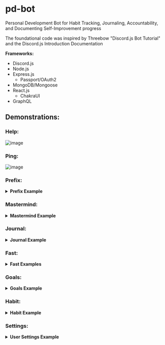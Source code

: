# pd-bot
Personal Development Bot for Habit Tracking, Journaling, Accountability, and Documenting Self-Improvement progress

The foundational code was inspired by Threebow "Discord.js Bot Tutorial" and the Discord.js Introduction Documentation

**Frameworks:**
- Discord.js
- Node.js
- Express.js
  - Passport/OAuth2
- MongoDB/Mongoose
- React.js
  - ChakraUI
- GraphQL

## __Demonstrations:__

### Help:
  
![image](https://user-images.githubusercontent.com/50083088/90643983-37129c80-e202-11ea-9287-1247907faf77.png)


### Ping:
  
![image](https://user-images.githubusercontent.com/50083088/90644085-56a9c500-e202-11ea-9a16-e13ba17bca2a.png)


### Prefix:
<details>
  <summary><b>Prefix Example</b></summary>
  
- **Prefix Show:**

![image](https://user-images.githubusercontent.com/50083088/90681254-1d3c7e00-e231-11ea-94b7-84f66518bc3b.png)

- **Prefix Change:**

![image](https://user-images.githubusercontent.com/50083088/90644096-58738880-e202-11ea-8f03-9feebfa0edff.png)

</details>

### Mastermind:

<details>
   <summary><b>Mastermind Example</b></summary>
  
- **Help:**

![image](https://user-images.githubusercontent.com/50083088/90644306-940e5280-e202-11ea-84c3-5dd148c13ee1.png)

- **Template:**

![image](https://user-images.githubusercontent.com/50083088/90793563-deaece00-e2d9-11ea-8c39-0bdc52f827dd.png)

![image](https://user-images.githubusercontent.com/50083088/90793564-df476480-e2d9-11ea-8f5d-aba03f690641.png)

![image](https://user-images.githubusercontent.com/50083088/90793573-e2daeb80-e2d9-11ea-935f-6f821ad62eeb.png)

</details>

### Journal:

<details>
   <summary><b>Journal Example</b></summary>
  
- **Help:**

![image](https://user-images.githubusercontent.com/50083088/90644315-95d81600-e202-11ea-93ee-11cae74638a5.png)

#### Template:

- **Daily Journal Template:**
  
![image](https://user-images.githubusercontent.com/50083088/90793884-1c135b80-e2da-11ea-8be9-6d8b11f1738e.png)

![image](https://user-images.githubusercontent.com/50083088/90796169-f63b8600-e2dc-11ea-8870-77ce0a32b033.png)
  
- **Weekly Journal Template:**

![image](https://user-images.githubusercontent.com/50083088/90793970-39482a00-e2da-11ea-930c-6bec8378c220.png)

![image](https://user-images.githubusercontent.com/50083088/90796170-f63b8600-e2dc-11ea-822e-8a3e5ddf122f.png)

</details>

### Fast:

<details>
   <summary><b>Fast Examples</b></summary>
  
- **Help:**

![image](https://user-images.githubusercontent.com/50083088/90681152-f2eac080-e230-11ea-93bf-333cd5afd076.png)


- **Start:**

![image](https://user-images.githubusercontent.com/50083088/90681095-d8184c00-e230-11ea-8c7a-126a765808c8.png)


- **End + Post:**

<details>
   <summary><b>End + Post Examples</b></summary>
  
  - **Help (End + Post):**
  
![image](https://user-images.githubusercontent.com/50083088/90792307-511eae80-e2d8-11ea-9a94-638587fdf29c.png)
  
![image](https://user-images.githubusercontent.com/50083088/90792312-51b74500-e2d8-11ea-89a3-2936a499925f.png)
  
  - **End:**
  
  <details>
   <summary><b>End Fast</b></summary>
  
![image](https://user-images.githubusercontent.com/50083088/90652099-c3758d00-e20b-11ea-846e-7ab0b3eddf37.png)

![image](https://user-images.githubusercontent.com/50083088/90652149-d0927c00-e20b-11ea-9e83-2e0fc25f4a42.png)

![image](https://user-images.githubusercontent.com/50083088/90652128-cb353180-e20b-11ea-9e4b-83f4959eef08.png)

![image](https://user-images.githubusercontent.com/50083088/90652171-d8522080-e20b-11ea-8e88-a60d84c0ed48.png)

![image](https://user-images.githubusercontent.com/50083088/90652218-db4d1100-e20b-11ea-94f5-92b7973131cd.png)

![image](https://user-images.githubusercontent.com/50083088/90652227-dbe5a780-e20b-11ea-8207-9205f6c2bb9a.png)

</details>

  - **Post:**
  
 <details>
   <summary><b>Post Fast to Specific Server/Channel</b></summary>
  
![image](https://user-images.githubusercontent.com/50083088/90652239-dc7e3e00-e20b-11ea-8e4b-11542f813e85.png)
  
![image](https://user-images.githubusercontent.com/50083088/90652253-dd16d480-e20b-11ea-8f42-b243f02c7177.png)

![image](https://user-images.githubusercontent.com/50083088/90682531-17479c80-e233-11ea-8124-17305f5715e2.png)

![image](https://user-images.githubusercontent.com/50083088/90682402-e6fffe00-e232-11ea-8f1d-95e224e6729f.png)

![image](https://user-images.githubusercontent.com/50083088/90682405-e7989480-e232-11ea-9d0d-98637585163a.png)

![image](https://user-images.githubusercontent.com/50083088/90682409-e8312b00-e232-11ea-8acc-28e64ee86b7f.png)

  </details>

</details>

- **See:**

<details>
   <summary><b>See/Show Fast(s)</b></summary>
  
  - **Help:**
  
![image](https://user-images.githubusercontent.com/50083088/90689692-73fc8480-e23e-11ea-82e6-079548daab5b.png)

  - **See Number:**
  
![image](https://user-images.githubusercontent.com/50083088/90791311-09e3ee00-e2d7-11ea-83ec-63e5a1880c27.png)
  
  - **See Recent:**
  
![image](https://user-images.githubusercontent.com/50083088/90689569-47486d00-e23e-11ea-87de-048889704a39.png)

  - **See #:**

![image](https://user-images.githubusercontent.com/50083088/90689571-47486d00-e23e-11ea-96af-ad63d3452f51.png)

  - **See Past #:**

![image](https://user-images.githubusercontent.com/50083088/90689576-47e10380-e23e-11ea-972e-732b0d16247c.png)

  - **See # Past #:**

![image](https://user-images.githubusercontent.com/50083088/90689565-46174000-e23e-11ea-89d3-f1d5f6f1923e.png)

![image](https://user-images.githubusercontent.com/50083088/90689580-48799a00-e23e-11ea-8dbb-8a2ba1d26183.png)

</details>

- **Edit:**

<details>
   <summary><b>Edit Fast</b></summary>
  
  - **Help:**

![image](https://user-images.githubusercontent.com/50083088/90792115-11f05d80-e2d8-11ea-8a48-d6e15d800782.png)
  
  - **Sample Edit - Reflection:**

![image](https://user-images.githubusercontent.com/50083088/90697745-115eb500-e24d-11ea-975a-cac2038a3da8.png)

![image](https://user-images.githubusercontent.com/50083088/90697746-128fe200-e24d-11ea-8db3-1ffdf440aa3a.png)

![image](https://user-images.githubusercontent.com/50083088/90697748-13287880-e24d-11ea-8cc7-cdebcaafa2fe.png)

![image](https://user-images.githubusercontent.com/50083088/90697749-13287880-e24d-11ea-8f24-f7b84554ed94.png)

![image](https://user-images.githubusercontent.com/50083088/90697750-13c10f00-e24d-11ea-90e7-315584c13a02.png)

</details>

- **Delete:**

<details>
   <summary><b>Delete Fast(s)</b></summary>
  
  - **Help:**
  
![image](https://user-images.githubusercontent.com/50083088/90792006-ed948100-e2d7-11ea-9276-9b9f055493a8.png)

  - **Delete Recent:**
  
![image](https://user-images.githubusercontent.com/50083088/90705578-470d9900-e261-11ea-9c85-9ca602c36d3d.png)
  
![image](https://user-images.githubusercontent.com/50083088/90705572-4412a880-e261-11ea-926b-dce49f3932ea.png)

  - **Delete #:**
  
![image](https://user-images.githubusercontent.com/50083088/90706106-6e189a80-e262-11ea-844f-5c938050d1e2.png)

![image](https://user-images.githubusercontent.com/50083088/90706101-6b1daa00-e262-11ea-8538-5fe7e2662053.png)  
  
  - **Delete Past #:**
  
![image](https://user-images.githubusercontent.com/50083088/90706280-cc457d80-e262-11ea-98ba-28c773539ea8.png)

![image](https://user-images.githubusercontent.com/50083088/90706341-ec753c80-e262-11ea-8430-64dd3d3e837d.png)

  - **Delete # Past #:**
  
![image](https://user-images.githubusercontent.com/50083088/90791826-b1612080-e2d7-11ea-8eb5-ceab5a50f048.png)
  
![image](https://user-images.githubusercontent.com/50083088/90791831-b45c1100-e2d7-11ea-89b9-ea198900dc31.png)

![image](https://user-images.githubusercontent.com/50083088/90791845-b8882e80-e2d7-11ea-9a07-6832aab64512.png)

![image](https://user-images.githubusercontent.com/50083088/90791847-b920c500-e2d7-11ea-932b-07aa1f695c70.png)

  - **Delete Many #, #, #:**
  
![image](https://user-images.githubusercontent.com/50083088/90704756-5be92d00-e25f-11ea-85c7-e458821ce1e8.png)

    - Notice the different Fast at the same index:
    
![image](https://user-images.githubusercontent.com/50083088/90704757-5c81c380-e25f-11ea-84de-5532c55f197c.png)

![image](https://user-images.githubusercontent.com/50083088/90704760-5c81c380-e25f-11ea-842d-eaf37d6dfb3a.png)

![image](https://user-images.githubusercontent.com/50083088/90704762-5d1a5a00-e25f-11ea-8504-2135544b9fb6.png)

</details>

</details>

### Goals:

<details>
   <summary><b>Goals Example</b></summary>
  
  - **Help:**
  
  ![image](https://user-images.githubusercontent.com/50083088/90792591-a6f35680-e2d8-11ea-95fd-463b5914bb29.png)
  
  </details>

### Habit:

<details>
   <summary><b>Habit Example</b></summary>
  
![image](https://user-images.githubusercontent.com/50083088/90792730-d609c800-e2d8-11ea-930e-965fb52422d1.png)

</details>

### Settings:

<details>
   <summary><b>User Settings Example</b></summary>
  
![image](https://user-images.githubusercontent.com/50083088/90792733-d6a25e80-e2d8-11ea-8a81-eb79766c037d.png)

</details>
